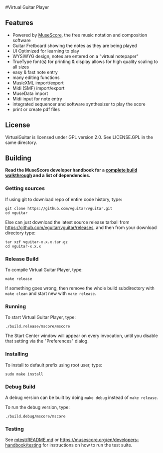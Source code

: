 #Virtual Guitar Player

## Features

* Powered by [MuseScore](https://github.com/musescore/MuseScore), the free music notation and composition software
* Guitar Fretboard showing the notes as they are being played
* UI Optimized for learning to play
* WYSIWYG design, notes are entered on a "virtual notepaper"
* TrueType font(s) for printing & display allows for high quality scaling to all sizes
* easy & fast note entry
* many editing functions
* MusicXML import/export
* Midi (SMF) import/export
* MuseData import
* Midi input for note entry
* integrated sequencer and software synthesizer to play the score
* print or create pdf files

## License
VirtualGuitar is licensed under GPL version 2.0. See LICENSE.GPL in the same directory.


## Building
**Read the MuseScore developer handbook for a [complete build walkthrough](http://musescore.org/en/developers-handbook/compilation) and a list of dependencies.**

### Getting sources
If using git to download repo of entire code history, type:

    git clone https://github.com/vguitar/vguitar.git
    cd vguitar

Else can just download the latest source release tarball from https://github.com/vguitar/vguitar/releases, and then from your download directory type:

    tar xzf vguitar-x.x.x.tar.gz
    cd vguitar-x.x.x

### Release Build
To compile Virtual Guitar Player, type:

    make release

If something goes wrong, then remove the whole build subdirectory with `make clean` and start new with `make release`.

### Running
To start Virtual Guitar Player, type:

    ./build.release/mscore/mscore

The Start Center window will appear on every invocation, until you disable that setting via the "Preferences" dialog.

### Installing
To install to default prefix using root user, type:

    sudo make install

### Debug Build
A debug version can be built by doing `make debug` instead of `make release`.

To run the debug version, type:

    ./build.debug/mscore/mscore

### Testing
See [mtest/README.md](/mtest/README.md) or https://musescore.org/en/developers-handbook/testing for instructions on how to run the test suite.

